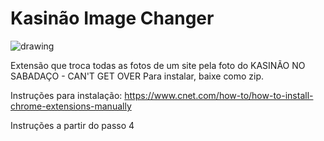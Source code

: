 # Kasinão Image Changer

<img src="https://images.uncyc.org/pt/thumb/1/11/Kasinao.png/250px-Kasinao.png" alt="drawing" />

Extensão que troca todas as fotos de um site pela foto do KASINÃO NO SABADAÇO - CAN'T GET OVER
Para instalar, baixe como zip.

Instruções para instalação:
https://www.cnet.com/how-to/how-to-install-chrome-extensions-manually

Instruções a partir do passo 4
